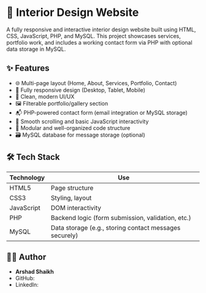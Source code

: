 # 🏡 Interior Design Website

A fully responsive and interactive interior design website built using HTML, CSS, JavaScript, PHP, and MySQL. This project showcases services, portfolio work, and includes a working contact form via PHP with optional data storage in MySQL.

## ✨ Features

- 🌐 Multi-page layout (Home, About, Services, Portfolio, Contact)
- 📱 Fully responsive design (Desktop, Tablet, Mobile)
- 🎨 Clean, modern UI/UX
- 🖼️ Filterable portfolio/gallery section
- 📬 PHP-powered contact form (email integration or MySQL storage)
- 🔄 Smooth scrolling and basic JavaScript interactivity
- 🧩 Modular and well-organized code structure
- 🗃️ MySQL database for message storage (optional)

## 🛠️ Tech Stack

| Technology | Use                                                    |
|------------|--------------------------------------------------------|
| HTML5      | Page structure                                         |
| CSS3       | Styling, layout                                        |
| JavaScript | DOM interactivity                                      |
| PHP        | Backend logic (form submission, validation, etc.)      |
| MySQL      | Data storage (e.g., storing contact messages securely) |

## 🙋‍♀️ Author

- **Arshad Shaikh**
- GitHub: 
- LinkedIn: 


